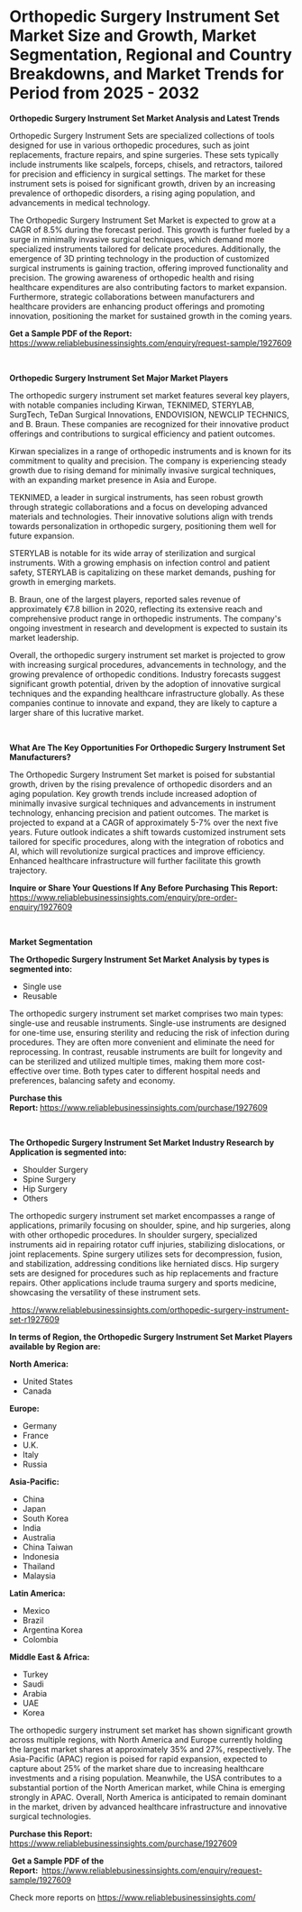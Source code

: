 <p><h1>Orthopedic Surgery Instrument Set Market Size and Growth, Market Segmentation, Regional and Country Breakdowns, and Market Trends for Period from 2025 -  2032</h1></p><p><strong>Orthopedic Surgery Instrument Set Market Analysis and Latest Trends</strong></p>
<p><p>Orthopedic Surgery Instrument Sets are specialized collections of tools designed for use in various orthopedic procedures, such as joint replacements, fracture repairs, and spine surgeries. These sets typically include instruments like scalpels, forceps, chisels, and retractors, tailored for precision and efficiency in surgical settings. The market for these instrument sets is poised for significant growth, driven by an increasing prevalence of orthopedic disorders, a rising aging population, and advancements in medical technology.</p><p>The Orthopedic Surgery Instrument Set Market is expected to grow at a CAGR of 8.5% during the forecast period. This growth is further fueled by a surge in minimally invasive surgical techniques, which demand more specialized instruments tailored for delicate procedures. Additionally, the emergence of 3D printing technology in the production of customized surgical instruments is gaining traction, offering improved functionality and precision. The growing awareness of orthopedic health and rising healthcare expenditures are also contributing factors to market expansion. Furthermore, strategic collaborations between manufacturers and healthcare providers are enhancing product offerings and promoting innovation, positioning the market for sustained growth in the coming years.</p></p>
<p><strong>Get a Sample PDF of the Report:&nbsp;</strong> <a href="https://www.reliablebusinessinsights.com/enquiry/request-sample/1927609?utm_campaign=75&utm_medium=2&utm_source=Github&utm_content=ia&utm_term=15012025&utm_id=orthopedic-surgery-instrument-set">https://www.reliablebusinessinsights.com/enquiry/request-sample/1927609</a></p>
<p>&nbsp;</p>
<p><strong>Orthopedic Surgery Instrument Set Major Market Players</strong></p>
<p><p>The orthopedic surgery instrument set market features several key players, with notable companies including Kirwan, TEKNIMED, STERYLAB, SurgTech, TeDan Surgical Innovations, ENDOVISION, NEWCLIP TECHNICS, and B. Braun. These companies are recognized for their innovative product offerings and contributions to surgical efficiency and patient outcomes.</p><p>Kirwan specializes in a range of orthopedic instruments and is known for its commitment to quality and precision. The company is experiencing steady growth due to rising demand for minimally invasive surgical techniques, with an expanding market presence in Asia and Europe.</p><p>TEKNIMED, a leader in surgical instruments, has seen robust growth through strategic collaborations and a focus on developing advanced materials and technologies. Their innovative solutions align with trends towards personalization in orthopedic surgery, positioning them well for future expansion.</p><p>STERYLAB is notable for its wide array of sterilization and surgical instruments. With a growing emphasis on infection control and patient safety, STERYLAB is capitalizing on these market demands, pushing for growth in emerging markets.</p><p>B. Braun, one of the largest players, reported sales revenue of approximately €7.8 billion in 2020, reflecting its extensive reach and comprehensive product range in orthopedic instruments. The company's ongoing investment in research and development is expected to sustain its market leadership.</p><p>Overall, the orthopedic surgery instrument set market is projected to grow with increasing surgical procedures, advancements in technology, and the growing prevalence of orthopedic conditions. Industry forecasts suggest significant growth potential, driven by the adoption of innovative surgical techniques and the expanding healthcare infrastructure globally. As these companies continue to innovate and expand, they are likely to capture a larger share of this lucrative market.</p></p>
<p>&nbsp;</p>
<p><strong>What Are The Key Opportunities For Orthopedic Surgery Instrument Set Manufacturers?</strong></p>
<p><p>The Orthopedic Surgery Instrument Set market is poised for substantial growth, driven by the rising prevalence of orthopedic disorders and an aging population. Key growth trends include increased adoption of minimally invasive surgical techniques and advancements in instrument technology, enhancing precision and patient outcomes. The market is projected to expand at a CAGR of approximately 5-7% over the next five years. Future outlook indicates a shift towards customized instrument sets tailored for specific procedures, along with the integration of robotics and AI, which will revolutionize surgical practices and improve efficiency. Enhanced healthcare infrastructure will further facilitate this growth trajectory.</p></p>
<p><strong>Inquire or Share Your Questions If Any Before Purchasing This Report:</strong> <a href="https://www.reliablebusinessinsights.com/enquiry/pre-order-enquiry/1927609?utm_campaign=75&utm_medium=2&utm_source=Github&utm_content=ia&utm_term=15012025&utm_id=orthopedic-surgery-instrument-set">https://www.reliablebusinessinsights.com/enquiry/pre-order-enquiry/1927609</a></p>
<p>&nbsp;</p>
<p><strong>Market Segmentation</strong></p>
<p><strong>The Orthopedic Surgery Instrument Set Market Analysis by types is segmented into:</strong></p>
<p><ul><li>Single use</li><li>Reusable</li></ul></p>
<p><p>The orthopedic surgery instrument set market comprises two main types: single-use and reusable instruments. Single-use instruments are designed for one-time use, ensuring sterility and reducing the risk of infection during procedures. They are often more convenient and eliminate the need for reprocessing. In contrast, reusable instruments are built for longevity and can be sterilized and utilized multiple times, making them more cost-effective over time. Both types cater to different hospital needs and preferences, balancing safety and economy.</p></p>
<p><strong>Purchase this Report:&nbsp;</strong><a href="https://www.reliablebusinessinsights.com/purchase/1927609?utm_campaign=75&utm_medium=2&utm_source=Github&utm_content=ia&utm_term=15012025&utm_id=orthopedic-surgery-instrument-set">https://www.reliablebusinessinsights.com/purchase/1927609</a></p>
<p>&nbsp;</p>
<p><strong>The Orthopedic Surgery Instrument Set Market Industry Research by Application is segmented into:</strong></p>
<p><ul><li>Shoulder Surgery</li><li>Spine Surgery</li><li>Hip Surgery</li><li>Others</li></ul></p>
<p><p>The orthopedic surgery instrument set market encompasses a range of applications, primarily focusing on shoulder, spine, and hip surgeries, along with other orthopedic procedures. In shoulder surgery, specialized instruments aid in repairing rotator cuff injuries, stabilizing dislocations, or joint replacements. Spine surgery utilizes sets for decompression, fusion, and stabilization, addressing conditions like herniated discs. Hip surgery sets are designed for procedures such as hip replacements and fracture repairs. Other applications include trauma surgery and sports medicine, showcasing the versatility of these instrument sets.</p></p>
<p><a href="https://www.reliablebusinessinsights.com/orthopedic-surgery-instrument-set-r1927609?utm_campaign=75&utm_medium=2&utm_source=Github&utm_content=ia&utm_term=15012025&utm_id=orthopedic-surgery-instrument-set">&nbsp;https://www.reliablebusinessinsights.com/orthopedic-surgery-instrument-set-r1927609</a></p>
<p><strong>In terms of Region, the Orthopedic Surgery Instrument Set Market Players available by Region are:</strong></p>
<p>
    <p> <strong> North America: </strong>
        <ul>
            <li>United States</li>
            <li>Canada</li>
        </ul>
        </p> 
    <p> <strong> Europe: </strong>
        <ul>
            <li>Germany</li>
            <li>France</li>
            <li>U.K.</li>
            <li>Italy</li>
            <li>Russia</li>
        </ul>
        </p> 
    <p> <strong> Asia-Pacific: </strong>
        <ul>
            <li>China</li>
            <li>Japan</li>
            <li>South Korea</li>
            <li>India</li>
            <li>Australia</li>
            <li>China Taiwan</li>
            <li>Indonesia</li>
            <li>Thailand</li>
            <li>Malaysia</li>
        </ul>
        </p> 
    <p> <strong> Latin America: </strong>
        <ul>
            <li>Mexico</li>
            <li>Brazil</li>
            <li>Argentina Korea</li>
            <li>Colombia</li>
        </ul>
        </p> 
    <p> <strong> Middle East & Africa: </strong>
        <ul>
            <li>Turkey</li>
            <li>Saudi</li>
            <li>Arabia</li>
            <li>UAE</li>
            <li>Korea</li>
        </ul>
    </p>
    </p>
<p><p>The orthopedic surgery instrument set market has shown significant growth across multiple regions, with North America and Europe currently holding the largest market shares at approximately 35% and 27%, respectively. The Asia-Pacific (APAC) region is poised for rapid expansion, expected to capture about 25% of the market share due to increasing healthcare investments and a rising population. Meanwhile, the USA contributes to a substantial portion of the North American market, while China is emerging strongly in APAC. Overall, North America is anticipated to remain dominant in the market, driven by advanced healthcare infrastructure and innovative surgical technologies.</p></p>
<p><strong>Purchase this Report: </strong><a href="https://www.reliablebusinessinsights.com/purchase/1927609?utm_campaign=75&utm_medium=2&utm_source=Github&utm_content=ia&utm_term=15012025&utm_id=orthopedic-surgery-instrument-set">https://www.reliablebusinessinsights.com/purchase/1927609</a></p>
<p>&nbsp;<strong>Get a Sample PDF of the Report:&nbsp;&nbsp;</strong><a href="https://www.reliablebusinessinsights.com/enquiry/request-sample/1927609?utm_campaign=75&utm_medium=2&utm_source=Github&utm_content=ia&utm_term=15012025&utm_id=orthopedic-surgery-instrument-set">https://www.reliablebusinessinsights.com/enquiry/request-sample/1927609</a></p>
<p><strong></strong></p>
<p>Check more reports on <a href="https://www.reliablebusinessinsights.com/?utm_campaign=75&utm_medium=2&utm_source=Github&utm_content=ia&utm_term=15012025&utm_id=orthopedic-surgery-instrument-set">https://www.reliablebusinessinsights.com/</a></p>